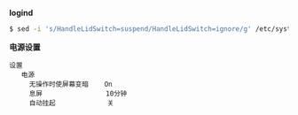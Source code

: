 **logind**
```bash
$ sed -i 's/HandleLidSwitch=suspend/HandleLidSwitch=ignore/g' /etc/systemd/logind.conf
```

**电源设置**
```
设置
   电源
     无操作时使屏幕变暗    On
     息屏                10分钟
     自动挂起             关
```
